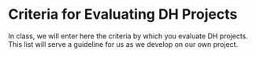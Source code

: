 # Criteria for Evaluating DH Projects

In class, we will enter here the criteria by which you evaluate DH projects. This list will serve a guideline for us as we develop on our own project. 


